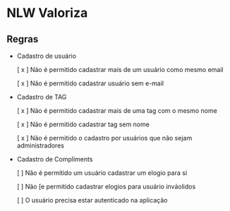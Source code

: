 # NLW Valoriza

## Regras

- Cadastro de usuário

  [ x ] Não é permitido cadastrar mais de um usuário como mesmo email

  [ x ] Não é permitido cadastrar usuário sem e-mail

- Cadastro de TAG

  [ x ] Não é permitido cadastrar mais de uma tag com o mesmo nome

  [ x ] Não é permitido cadastrar tag sem nome

  [ x ] Não é permitido o cadastro por usuários que não sejam administradores

- Cadastro de Compliments

  [ ] Não é permitido um usuário cadastrar um elogio para si

  [ ] Não [e permitido cadastrar elogios para usuário inváolidos

  [ ] O usuário precisa estar autenticado na aplicação

